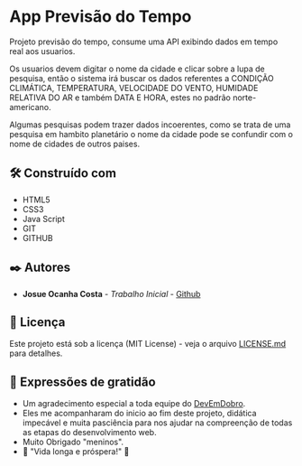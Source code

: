# App Previsão do Tempo

Projeto previsão do tempo, consume uma API exibindo dados em tempo real
aos usuarios.

Os usuarios devem digitar o nome da cidade e clicar sobre a lupa de pesquisa,
então o sistema irá buscar os dados referentes a CONDIÇÃO CLIMÁTICA, TEMPERATURA,
VELOCIDADE DO VENTO, HUMIDADE RELATIVA DO AR e também DATA E HORA, estes no padrão norte-americano.

Algumas pesquisas podem trazer dados incoerentes, como se trata de uma pesquisa em hambito
planetário o nome da cidade pode se confundir com o nome de cidades de outros paises.

## 🛠️ Construído com

* HTML5
* CSS3
* Java Script
* GIT
* GITHUB

## ✒️ Autores

* **Josue Ocanha Costa** - *Trabalho Inicial* - [Github](https://github.com/JosueCosta2023)


## 📄 Licença

Este projeto está sob a licença (MIT License) - veja o arquivo [LICENSE.md](https://github.com/JosueCosta2023/josue-portifolio/commit/72c2c66b9a85a009d2408af13e7e253f16a8fd42#diff-c693279643b8cd5d248172d9c22cb7cf4ed163a3c98c8a3f69c2717edd3eacb7) para detalhes.

## 🎁 Expressões de gratidão

* Um agradecimento especial a toda equipe do [DevEmDobro](https://github.com/devemdobro).
* Eles me acompanharam do inicio ao fim deste projeto, didática impecável e muita pasciência para nos ajudar na  compreenção de todas as etapas do desenvolvimento web.
* Muito Obrigado "meninos".
* 🖖 "Vida longa e próspera!" 🖖
